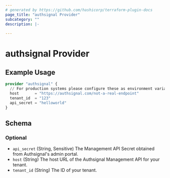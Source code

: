 ```yaml
---
# generated by https://github.com/hashicorp/terraform-plugin-docs
page_title: "authsignal Provider"
subcategory: ""
description: |-
  
---
```


# authsignal Provider



## Example Usage

```terraform
provider "authsignal" {
  // For production systems please configure these as environment variables in your CI/CD process.
  host       = "https://authsignal.com/not-a-real-endpoint"
  tenant_id  = "123"
  api_secret = "helloworld"
}
```

<!-- schema generated by tfplugindocs -->
## Schema

### Optional

- `api_secret` (String, Sensitive) The Management API Secret obtained from Authsignal's admin portal.
- `host` (String) The host URL of the Authsignal Management API for your tenant.
- `tenant_id` (String) The ID of your tenant.
